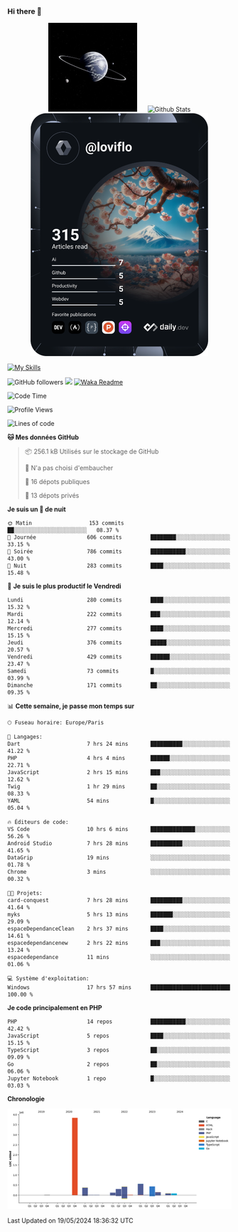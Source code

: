 ### Hi there 👋

<p align="center">
  <img src="https://github.com/Loviflo/Loviflo/blob/main/img/portrait.jpg" alt="Loviflo" height="200" style="margin-right: 20px"/>
  <img src="https://github-readme-stats.vercel.app/api?username=Loviflo&show_icons=true&theme=graywhite" alt="Github Stats" />
  <a href="https://app.daily.dev/loviflo"><img src="https://github.com/loviflo/loviflo/blob/main/devcard.svg" width="400" alt="Loviflo's Dev Card"/></a>
</p>

[![My Skills](https://skillicons.dev/icons?i=php,laravel,symfony,dotnet,cs,nodejs,mysql,postgres,js,ts,html,css,sass,angular,react,electron,docker,webpack,vscode,figma,git,github,gitlab,nginx,postman&perline=5)](https://skillicons.dev)

![GitHub followers](https://img.shields.io/github/followers/Loviflo?label=Follow&style=social)
![](https://visitor-badge.glitch.me/badge?page_id=Loviflo.Loviflo)
[![Waka Readme](https://github.com/Loviflo/Loviflo/actions/workflows/update-stats.yml/badge.svg)](https://github.com/Loviflo/Loviflo/actions/workflows/update-stats.yml)

<!--START_SECTION:waka-->
![Code Time](http://img.shields.io/badge/Code%20Time-2%2C101%20hrs%2036%20mins-blue)

![Profile Views](http://img.shields.io/badge/Vues%20du%20profil-1-blue)

![Lines of code](https://img.shields.io/badge/Depuis%20Hello%20World%2C%20j%27ai%20%C3%A9crit-6.3%20million%20Lignes%20de%20code-blue)

**🐱 Mes données GitHub** 

> 📦 256.1 kB Utilisés sur le stockage de GitHub 
 > 
> 🚫 N'a pas choisi d'embaucher
 > 
> 📜 16 dépots publiques 
 > 
> 🔑 13 dépots privés 
 > 
**Je suis un 🦉 de nuit** 

```text
🌞 Matin                  153 commits         ██░░░░░░░░░░░░░░░░░░░░░░░   08.37 % 
🌆 Journée                606 commits         ████████░░░░░░░░░░░░░░░░░   33.15 % 
🌃 Soirée                 786 commits         ███████████░░░░░░░░░░░░░░   43.00 % 
🌙 Nuit                   283 commits         ████░░░░░░░░░░░░░░░░░░░░░   15.48 % 
```
📅 **Je suis le plus productif le Vendredi** 

```text
Lundi                    280 commits         ████░░░░░░░░░░░░░░░░░░░░░   15.32 % 
Mardi                    222 commits         ███░░░░░░░░░░░░░░░░░░░░░░   12.14 % 
Mercredi                 277 commits         ████░░░░░░░░░░░░░░░░░░░░░   15.15 % 
Jeudi                    376 commits         █████░░░░░░░░░░░░░░░░░░░░   20.57 % 
Vendredi                 429 commits         ██████░░░░░░░░░░░░░░░░░░░   23.47 % 
Samedi                   73 commits          █░░░░░░░░░░░░░░░░░░░░░░░░   03.99 % 
Dimanche                 171 commits         ██░░░░░░░░░░░░░░░░░░░░░░░   09.35 % 
```


📊 **Cette semaine, je passe mon temps sur** 

```text
🕑︎ Fuseau horaire: Europe/Paris

💬 Langages: 
Dart                     7 hrs 24 mins       ██████████░░░░░░░░░░░░░░░   41.22 % 
PHP                      4 hrs 4 mins        ██████░░░░░░░░░░░░░░░░░░░   22.71 % 
JavaScript               2 hrs 15 mins       ███░░░░░░░░░░░░░░░░░░░░░░   12.62 % 
Twig                     1 hr 29 mins        ██░░░░░░░░░░░░░░░░░░░░░░░   08.33 % 
YAML                     54 mins             █░░░░░░░░░░░░░░░░░░░░░░░░   05.04 % 

🔥 Éditeurs de code: 
VS Code                  10 hrs 6 mins       ██████████████░░░░░░░░░░░   56.26 % 
Android Studio           7 hrs 28 mins       ██████████░░░░░░░░░░░░░░░   41.65 % 
DataGrip                 19 mins             ░░░░░░░░░░░░░░░░░░░░░░░░░   01.78 % 
Chrome                   3 mins              ░░░░░░░░░░░░░░░░░░░░░░░░░   00.32 % 

🐱‍💻 Projets: 
card-conquest            7 hrs 28 mins       ██████████░░░░░░░░░░░░░░░   41.64 % 
myks                     5 hrs 13 mins       ███████░░░░░░░░░░░░░░░░░░   29.09 % 
espaceDependanceClean    2 hrs 37 mins       ████░░░░░░░░░░░░░░░░░░░░░   14.61 % 
espacedependancenew      2 hrs 22 mins       ███░░░░░░░░░░░░░░░░░░░░░░   13.24 % 
espacedependance         11 mins             ░░░░░░░░░░░░░░░░░░░░░░░░░   01.06 % 

💻 Système d'exploitation: 
Windows                  17 hrs 57 mins      █████████████████████████   100.00 % 
```

**Je code principalement en PHP** 

```text
PHP                      14 repos            ███████████░░░░░░░░░░░░░░   42.42 % 
JavaScript               5 repos             ████░░░░░░░░░░░░░░░░░░░░░   15.15 % 
TypeScript               3 repos             ██░░░░░░░░░░░░░░░░░░░░░░░   09.09 % 
Go                       2 repos             ██░░░░░░░░░░░░░░░░░░░░░░░   06.06 % 
Jupyter Notebook         1 repo              █░░░░░░░░░░░░░░░░░░░░░░░░   03.03 % 
```



**Chronologie**

![Lines of Code chart](https://raw.githubusercontent.com/Loviflo/Loviflo/main/assets/bar_graph.png)


 Last Updated on 19/05/2024 18:36:32 UTC
<!--END_SECTION:waka-->
